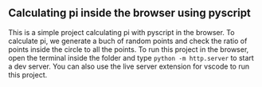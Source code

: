 ## Calculating pi inside the browser using pyscript
This is a simple project calculating pi with pyscript in the browser. To calculate pi, we generate a buch of random points and check the ratio of points inside the circle to all the points.
To run this project in the browser, open the terminal inside the folder and type `python -m http.server` to start a dev server. You can also use the live server extension for vscode to run this project.